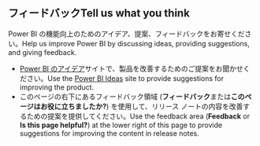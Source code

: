 ## <a name="tell-us-what-you-think"></a><span data-ttu-id="3384c-101">フィードバック</span><span class="sxs-lookup"><span data-stu-id="3384c-101">Tell us what you think</span></span>
<span data-ttu-id="3384c-102">Power BI の機能向上のためのアイデア、提案、フィードバックをお寄せください。</span><span class="sxs-lookup"><span data-stu-id="3384c-102">Help us improve Power BI by discussing ideas, providing suggestions, and giving feedback.</span></span>
- <span data-ttu-id="3384c-103">[Power BI のアイデア](https://ideas.powerbi.com/forums/265200-power-bi-ideas/filters/top?category_id=105939)サイトで、製品を改善するためのご提案をお聞かせください。</span><span class="sxs-lookup"><span data-stu-id="3384c-103">Use the [Power BI Ideas](https://ideas.powerbi.com/forums/265200-power-bi-ideas/filters/top?category_id=105939) site to provide suggestions for improving the product.</span></span>
- <span data-ttu-id="3384c-104">このページの右下にあるフィードバック領域 (**フィードバック**または**このページはお役に立ちましたか?**) を使用して、リリース ノートの内容を改善するための提案を提供してください。</span><span class="sxs-lookup"><span data-stu-id="3384c-104">Use the feedback area (**Feedback** or **Is this page helpful?**) at the lower right of this page to provide suggestions for improving the content in release notes.</span></span> 